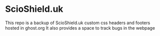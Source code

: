 # ScioShield.uk 
This repo is a backup of ScioShield.uk custom css headers and footers hosted in ghost.org
It also provides a space to track bugs in the webpage